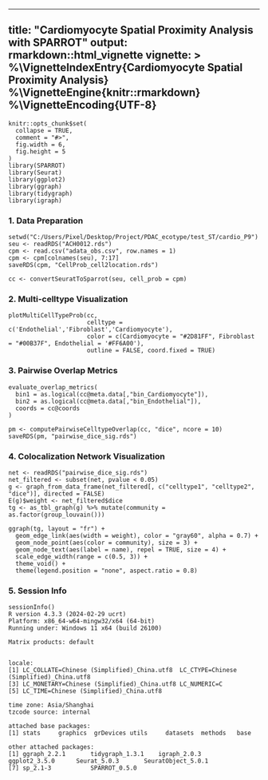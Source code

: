 
---
title: "Cardiomyocyte Spatial Proximity Analysis with SPARROT"
output: rmarkdown::html_vignette
vignette: >
  %\VignetteIndexEntry{Cardiomyocyte Spatial Proximity Analysis}
  %\VignetteEngine{knitr::rmarkdown}
  %\VignetteEncoding{UTF-8}
---

```{r setup, include=FALSE}
knitr::opts_chunk$set(
  collapse = TRUE,
  comment = "#>",
  fig.width = 6,
  fig.height = 5
)
library(SPARROT)
library(Seurat)
library(ggplot2)
library(ggraph)
library(tidygraph)
library(igraph)
```

### 1. Data Preparation

```{r load-data}
setwd("C:/Users/Pixel/Desktop/Project/PDAC_ecotype/test_ST/cardio_P9")
seu <- readRDS("ACH0012.rds")
cpm <- read.csv("adata_obs.csv", row.names = 1)
cpm <- cpm[colnames(seu), 7:17]
saveRDS(cpm, "CellProb_cell2location.rds")

cc <- convertSeuratToSparrot(seu, cell_prob = cpm)
```

### 2. Multi-celltype Visualization

```{r multi-prob-plot, fig.cap="Multi-celltype probability map of Endothelial, Fibroblast, and Cardiomyocyte"}
plotMultiCellTypeProb(cc, 
                      celltype = c('Endothelial','Fibroblast','Cardiomyocyte'),
                      color = c(Cardiomyocyte = "#2D81FF", Fibroblast = "#00B37F", Endothelial = '#FF6A00'),
                      outline = FALSE, coord.fixed = TRUE)
```

### 3. Pairwise Overlap Metrics

```{r pairwise-metrics}
evaluate_overlap_metrics(
  bin1 = as.logical(cc@meta.data[,"bin_Cardiomyocyte"]),
  bin2 = as.logical(cc@meta.data[,"bin_Endothelial"]),
  coords = cc@coords
)
```

```{r run-pairwise-overlap, eval=FALSE}
pm <- computePairwiseCelltypeOverlap(cc, "dice", ncore = 10)
saveRDS(pm, "pairwise_dice_sig.rds")
```

### 4. Colocalization Network Visualization

```{r load-network}
net <- readRDS("pairwise_dice_sig.rds")
net_filtered <- subset(net, pvalue < 0.05)
g <- graph_from_data_frame(net_filtered[, c("celltype1", "celltype2", "dice")], directed = FALSE)
E(g)$weight <- net_filtered$dice
tg <- as_tbl_graph(g) %>% mutate(community = as.factor(group_louvain()))
```

```{r colocalization-network, fig.cap="Cell-type colocalization network based on Dice coefficient"}
ggraph(tg, layout = "fr") +
  geom_edge_link(aes(width = weight), color = "gray60", alpha = 0.7) +
  geom_node_point(aes(color = community), size = 3) +
  geom_node_text(aes(label = name), repel = TRUE, size = 4) +
  scale_edge_width(range = c(0.5, 3)) +
  theme_void() +
  theme(legend.position = "none", aspect.ratio = 0.8)
```

### 5. Session Info

```{r session-info}
sessionInfo()
R version 4.3.3 (2024-02-29 ucrt)
Platform: x86_64-w64-mingw32/x64 (64-bit)
Running under: Windows 11 x64 (build 26100)

Matrix products: default


locale:
[1] LC_COLLATE=Chinese (Simplified)_China.utf8  LC_CTYPE=Chinese (Simplified)_China.utf8   
[3] LC_MONETARY=Chinese (Simplified)_China.utf8 LC_NUMERIC=C                               
[5] LC_TIME=Chinese (Simplified)_China.utf8    

time zone: Asia/Shanghai
tzcode source: internal

attached base packages:
[1] stats     graphics  grDevices utils     datasets  methods   base     

other attached packages:
[1] ggraph_2.2.1       tidygraph_1.3.1    igraph_2.0.3       ggplot2_3.5.0      Seurat_5.0.3       SeuratObject_5.0.1
[7] sp_2.1-3           SPARROT_0.5.0     

```
